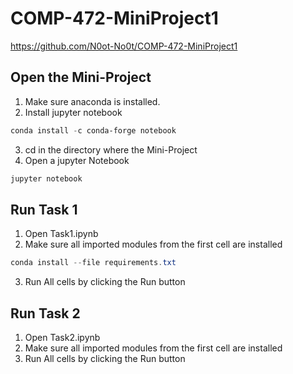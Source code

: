 # COMP-472-MiniProject1
https://github.com/N0ot-No0t/COMP-472-MiniProject1

## Open the Mini-Project
1. Make sure anaconda is installed.
2. Install jupyter notebook
```powershell
conda install -c conda-forge notebook 
```
3. cd in the directory where the Mini-Project
4. Open a jupyter Notebook
```powershell
jupyter notebook
```

## Run Task 1
1. Open Task1.ipynb
2. Make sure all imported modules from the first cell are installed
```powershell
conda install --file requirements.txt
```
3. Run All cells by clicking the Run button

## Run Task 2
1. Open Task2.ipynb
2. Make sure all imported modules from the first cell are installed
3. Run All cells by clicking the Run button
 
